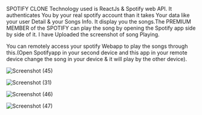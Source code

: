 SPOTIFY CLONE
Technology used is ReactJs & Spotify web API.
It authenticates You by your real spotify account than it takes Your data like your user Detail & your Songs Info.
It display you the songs.The PREMIUM MEMBER of the SPOTIFY can play the song by opening the Spotify app side by side of it.
I have Uploaded the screenshot of song Playing.

You can remotely access your spotify Webapp to play the songs through this.(Open Spotifyapp in your second device and this app in your remote device change the song in your device & it will play by the other device).

![Screenshot (45)](https://user-images.githubusercontent.com/89193946/183235042-06bb1ba5-c83b-40ca-937a-7082f3b62678.png)



![Screenshot (31)](https://user-images.githubusercontent.com/89193946/183065864-2a4af9b0-b3aa-415e-a207-24b226cb2344.png)

![Screenshot (46)](https://user-images.githubusercontent.com/89193946/183235977-6beb28a9-c17b-45dd-8a8b-d7f7dc23de0c.png)



![Screenshot (47)](https://user-images.githubusercontent.com/89193946/183236010-a517e1f8-af3e-4bae-aac7-fbb066984add.png)
